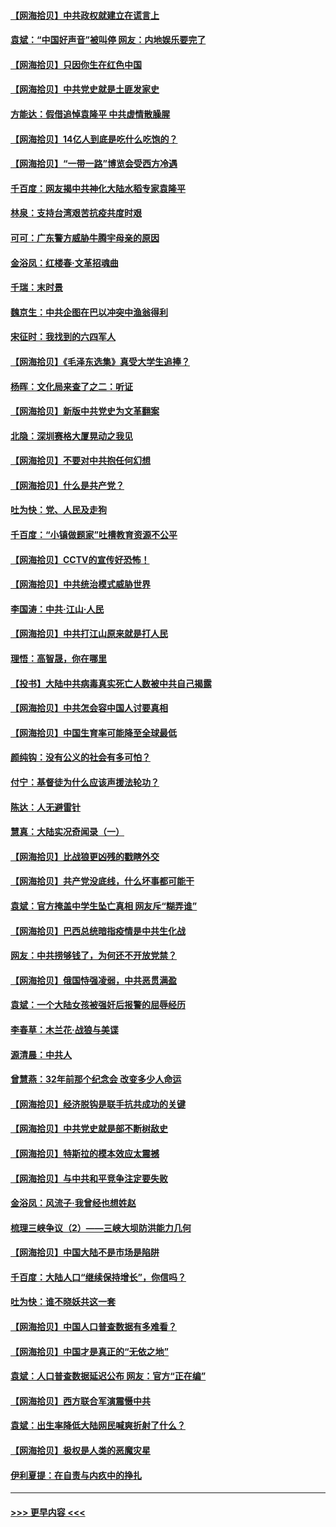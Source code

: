 #### [【网海拾贝】中共政权就建立在谎言上](../pages/nsc993/n12981880.md?t=05290951) 
#### [袁斌：“中国好声音”被叫停 网友：内地娱乐要完了](../pages/nsc993/n12981826.md?t=05290951) 
#### [【网海拾贝】只因你生在红色中国](../pages/nsc993/n12979096.md?t=05290951) 
#### [【网海拾贝】中共党史就是土匪发家史](../pages/nsc993/n12976478.md?t=05290951) 
#### [方能达：假借追悼袁隆平 中共虚情散臊腥](../pages/nsc993/n12976396.md?t=05290951) 
#### [【网海拾贝】14亿人到底是吃什么吃饱的？](../pages/nsc993/n12974125.md?t=05290951) 
#### [【网海拾贝】“一带一路”博览会受西方冷遇](../pages/nsc993/n12971787.md?t=05290951) 
#### [千百度：网友揭中共神化大陆水稻专家袁隆平](../pages/nsc993/n12971733.md?t=05290951) 
#### [林泉：支持台湾艰苦抗疫共度时艰](../pages/nsc993/n12971350.md?t=05290951) 
#### [可可：广东警方威胁牛腾宇母亲的原因](../pages/nsc993/n12971100.md?t=05290951) 
#### [金浴凤：红楼春·文革招魂曲](../pages/nsc993/n12970354.md?t=05290951) 
#### [千瑞：末时景](../pages/nsc993/n12970337.md?t=05290951) 
#### [魏京生：中共企图在巴以冲突中渔翁得利](../pages/nsc993/n12970286.md?t=05290951) 
#### [宋征时：我找到的六四军人](../pages/nsc993/n12970213.md?t=05290951) 
#### [【网海拾贝】《毛泽东选集》真受大学生追捧？](../pages/nsc993/n12968779.md?t=05290951) 
#### [杨晖：文化局来查了之二：听证](../pages/nsc993/n12966528.md?t=05290951) 
#### [【网海拾贝】新版中共党史为文革翻案](../pages/nsc993/n12967526.md?t=05290951) 
#### [北隐：深圳赛格大厦晃动之我见](../pages/nsc993/n12967393.md?t=05290951) 
#### [【网海拾贝】不要对中共抱任何幻想](../pages/nsc993/n12965222.md?t=05290951) 
#### [【网海拾贝】什么是共产党？](../pages/nsc993/n12962781.md?t=05290951) 
#### [吐为快：党、人民及走狗](../pages/nsc993/n12962747.md?t=05290951) 
#### [千百度：“小镇做题家”吐槽教育资源不公平](../pages/nsc993/n12962705.md?t=05290951) 
#### [【网海拾贝】CCTV的宣传好恐怖！](../pages/nsc993/n12959984.md?t=05290951) 
#### [【网海拾贝】中共统治模式威胁世界](../pages/nsc993/n12957622.md?t=05290951) 
#### [李国涛：中共‧江山‧人民](../pages/nsc993/n12957502.md?t=05290951) 
#### [【网海拾贝】中共打江山原来就是打人民](../pages/nsc993/n12954345.md?t=05290951) 
#### [理悟：高智晟，你在哪里](../pages/nsc993/n12953115.md?t=05290951) 
#### [【投书】大陆中共病毒真实死亡人数被中共自己揭露](../pages/nsc993/n12953050.md?t=05290951) 
#### [【网海拾贝】中共怎会容中国人讨要真相](../pages/nsc993/n12952161.md?t=05290951) 
#### [【网海拾贝】中国生育率可能降至全球最低](../pages/nsc993/n12948793.md?t=05290951) 
#### [颜纯钩：没有公义的社会有多可怕？](../pages/nsc993/n12947626.md?t=05290951) 
#### [付宁：基督徒为什么应该声援法轮功？](../pages/nsc993/n12947233.md?t=05290951) 
#### [陈达：人无避雷针](../pages/nsc993/n12947098.md?t=05290951) 
#### [慧真：大陆实况奇闻录（一）](../pages/nsc993/n12945811.md?t=05290951) 
#### [【网海拾贝】比战狼更凶残的戳瞎外交](../pages/nsc993/n12945717.md?t=05290951) 
#### [【网海拾贝】共产党没底线，什么坏事都可能干](../pages/nsc993/n12942090.md?t=05290951) 
#### [袁斌：官方掩盖中学生坠亡真相 网友斥“糊弄谁”](../pages/nsc993/n12942029.md?t=05290951) 
#### [【网海拾贝】巴西总统暗指疫情是中共生化战](../pages/nsc993/n12938999.md?t=05290951) 
#### [网友：中共捞够钱了，为何还不开放党禁？](../pages/nsc993/n12938952.md?t=05290951) 
#### [【网海拾贝】俄国恃强凌弱，中共恶贯满盈](../pages/nsc993/n12936626.md?t=05290951) 
#### [袁斌：一个大陆女孩被强奸后报警的屈辱经历](../pages/nsc993/n12936547.md?t=05290951) 
#### [李春草：木兰花·战狼与美谍](../pages/nsc993/n12935995.md?t=05290951) 
#### [源清晨：中共人](../pages/nsc993/n12935589.md?t=05290951) 
#### [曾慧燕：32年前那个纪念会 改变多少人命运](../pages/nsc993/n12934233.md?t=05290951) 
#### [【网海拾贝】经济脱钩是联手抗共成功的关键](../pages/nsc993/n12934176.md?t=05290951) 
#### [【网海拾贝】中共党史就是部不断树敌史](../pages/nsc993/n12932844.md?t=05290951) 
#### [【网海拾贝】特斯拉的模本效应太震撼](../pages/nsc993/n12925626.md?t=05290951) 
#### [【网海拾贝】与中共和平竞争注定要失败](../pages/nsc993/n12923326.md?t=05290951) 
#### [金浴凤：风流子‧我曾经也想姓赵](../pages/nsc993/n12920911.md?t=05290951) 
#### [梳理三峡争议（2）——三峡大坝防洪能力几何](../pages/nsc993/n12920173.md?t=05290951) 
#### [【网海拾贝】中国大陆不是市场是陷阱](../pages/nsc993/n12920143.md?t=05290951) 
#### [千百度：大陆人口“继续保持增长”，你信吗？](../pages/nsc993/n12918946.md?t=05290951) 
#### [吐为快：谁不晓妖共这一套](../pages/nsc993/n12918941.md?t=05290951) 
#### [【网海拾贝】中国人口普查数据有多难看？](../pages/nsc993/n12917822.md?t=05290951) 
#### [【网海拾贝】中国才是真正的“无依之地”](../pages/nsc993/n12915845.md?t=05290951) 
#### [袁斌：人口普查数据延迟公布 网友：官方“正在编”](../pages/nsc993/n12915748.md?t=05290951) 
#### [【网海拾贝】西方联合军演震慑中共](../pages/nsc993/n12913466.md?t=05290951) 
#### [袁斌：出生率降低大陆网民喊爽折射了什么？](../pages/nsc993/n12913365.md?t=05290951) 
#### [【网海拾贝】极权是人类的恶魔灾星](../pages/nsc993/n12910697.md?t=05290951) 
#### [伊利夏提：在自责与内疚中的挣扎](../pages/nsc993/n12910493.md?t=05290951) 

----
#### [ >>> 更早内容 <<< ](../indexes/nsc993-earlier.md)
